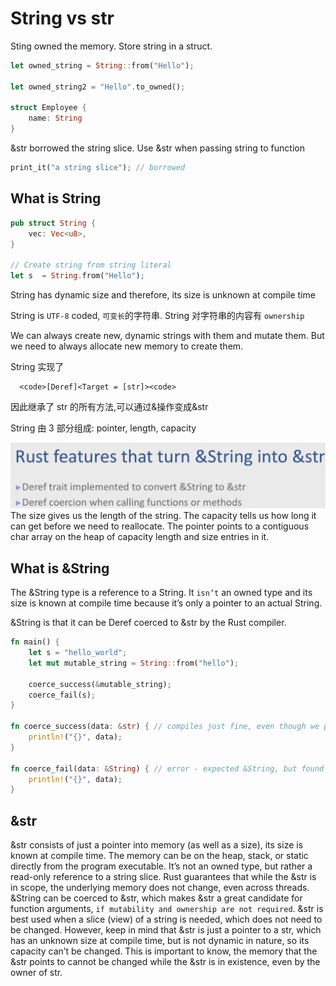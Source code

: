 
# String vs str

Sting owned the memory. Store string in a struct.

```rust
let owned_string = String::from("Hello");

let owned_string2 = "Hello".to_owned();

struct Employee {
    name: String
}
```

&str borrowed the  string slice. Use &str when passing string to function

```rust
print_it("a string slice"); // borrowed
```

## What is String

```rust
pub struct String {
    vec: Vec<u8>,
}

// Create string from string literal
let s  = String.from("Hello");

```

String has dynamic size and therefore, its size is unknown at compile time

String is `UTF-8` coded, `可变长`的字符串. String 对字符串的内容有 `ownership`

We can always create new, dynamic strings with them and mutate them. But we need to always allocate new memory to create them.


String 实现了

```
  <code>[Deref]<Target = [str]><code>
```

因此继承了 str 的所有方法,可以通过&操作变成&str

String 由 3 部分组成: pointer, length, capacity

![](./string-str-Deref.png)
The size gives us the length of the string.
The capacity tells us how long it can get before we need to reallocate.
The pointer points to a contiguous char array on the heap of capacity length and size entries in it.

## What is &String
The &String type is a reference to a String. It `isn’t` an owned type and its size is known at compile time because it’s only a pointer to an actual String.

&String is that it can be Deref coerced to &str by the Rust compiler.

```rust
fn main() {
    let s = "hello_world";
    let mut mutable_string = String::from("hello");

    coerce_success(&mutable_string);
    coerce_fail(s);
}

fn coerce_success(data: &str) { // compiles just fine, even though we put in a &String
    println!("{}", data);
}

fn coerce_fail(data: &String) { // error - expected &String, but found &str
    println!("{}", data);
}
```

## &str
&str consists of just a pointer into memory (as well as a size), its size is known at compile time.
The memory can be on the heap, stack, or static directly from the program executable. It’s not an owned type, but rather a read-only reference to a string slice. Rust guarantees that while the &str is in scope, the underlying memory does not change, even across threads.
&String can be coerced to &str, which makes &str a great candidate for function arguments, `if mutability and ownership are not required`.
&str is best used when a slice (view) of a string is needed, which does not need to be changed. However, keep in mind that &str is just a pointer to a str, which has an unknown size at compile time, but is not dynamic in nature, so its capacity can’t be changed.
This is important to know, the memory that the &str points to cannot be changed while the &str is in existence, even by the owner of str.
